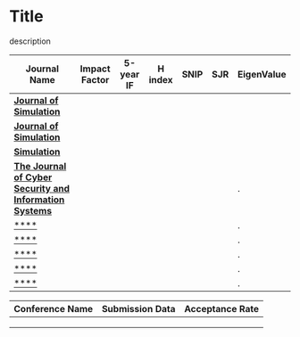 # Title
description

| **Journal Name**  | **Impact Factor**  | **5-year IF**  | **H index** | **SNIP** | **SJR**  | EigenValue  |
|---|---|---|---|---|---|---|
| [**Journal of Simulation**](https://www.tandfonline.com/loi/tjsm20)  |   |   |   |   |   |   |
| [**Journal of Simulation**](https://link.springer.com/journal/41273) |   |   |   |   |   |   |
| [**Simulation**](https://journals.sagepub.com/home/sim)  |   |   |   |   |   |   |
| [**The Journal of Cyber Security and Information Systems**](https://www.csiac.org/journal-issue/)  |   |   |   |   |   | .  |
| [****]()  |   |   |   |   |   | .  |
| [****]()  |   |   |   |   |   | .  |
| [****]()  |   |   |   |   |   | .  |
| [****]()  |   |   |   |   |   | .  |
| [****]()  |   |   |   |   |   | .  |

| **Conference Name**  | **Submission Data**  | **Acceptance Rate**  |
|---|---|---|
|   |   |   |
|   |   |   |
|   |   |   |
